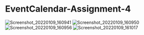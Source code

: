 # EventCalendar-Assignment-4
![Screenshot_20220109_160941](https://user-images.githubusercontent.com/91682289/149377764-47fce9fc-af59-4a21-8ba3-481355b70e4c.jpg)
![Screenshot_20220109_160950](https://user-images.githubusercontent.com/91682289/149377776-e47a9afb-6d28-48df-8b78-4f5d2c63d6b1.jpg)
![Screenshot_20220109_160956](https://user-images.githubusercontent.com/91682289/149377794-20ac5f49-57be-45e4-99ef-359cdf5ccc10.jpg)
![Screenshot_20220109_161017](https://user-images.githubusercontent.com/91682289/149377808-638949fc-6e62-4ce6-b613-3432e129955f.jpg)
